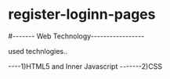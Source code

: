 # register-loginn-pages
#------- Web Technology-----------------

used technlogies..

----1)HTML5 and Inner Javascript
-------2)CSS
